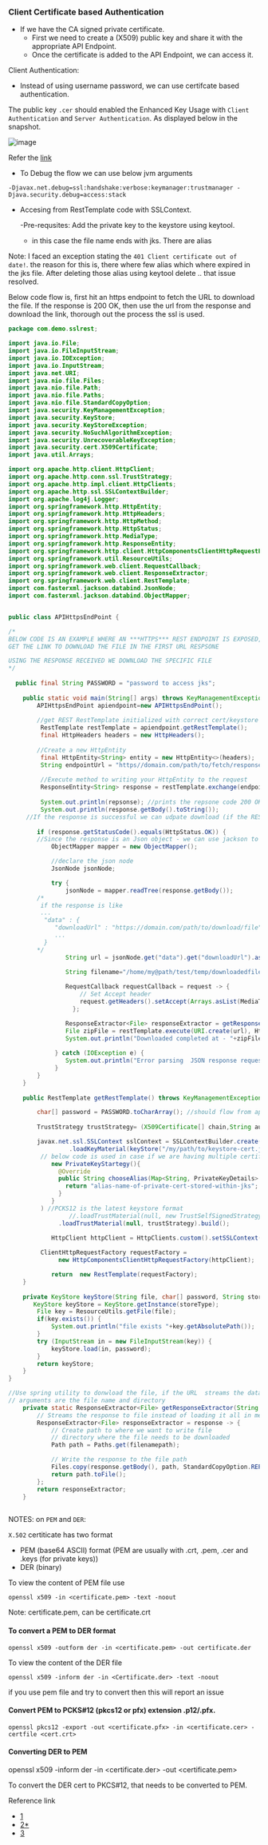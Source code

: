 ### Client Certificate based Authentication
 - If we have the CA signed private certificate.
   - First we need to create a (X509) public key and share it with the appropriate API Endpoint.
   - Once the certificate is added to the API Endpoint, we can access it.


Client Authentication:
 - Instead of using username password, we can use certifcate based authentication.

The public key `.cer` should enabled the Enhanced Key Usage with `Client Authentication` and `Server Authentication`. As displayed below in the snapshot.

![image](https://user-images.githubusercontent.com/6425536/160763303-d11840a5-d9ce-4f24-91e5-1d9316c9bcbb.png)

Refer the [link](https://www.ssl2buy.com/wiki/what-is-the-difference-between-client-and-server-certificates)

- To Debug the flow we can use below jvm arguments
```
-Djavax.net.debug=ssl:handshake:verbose:keymanager:trustmanager -Djava.security.debug=access:stack
```

- Accesing from RestTemplate code with SSLContext.

  -Pre-requsites: Add the private key to the keystore using keytool.
  - in this case the file name ends with jks. There are alias

Note: I faced an exception stating the `401 Client certificate out of date!`.
  the reason for this is, there where few alias which where expired in the jks file. After deleting those alias using keytool delete .. that issue resolved.

Below code flow is, first hit an https endpoint to fetch the URL to download the file.
If the response is 200 OK, then use the url from the response and download the link, thorough out the process the ssl is used.

```java
package com.demo.sslrest;

import java.io.File;
import java.io.FileInputStream;
import java.io.IOException;
import java.io.InputStream;
import java.net.URI;
import java.nio.file.Files;
import java.nio.file.Path;
import java.nio.file.Paths;
import java.nio.file.StandardCopyOption;
import java.security.KeyManagementException;
import java.security.KeyStore;
import java.security.KeyStoreException;
import java.security.NoSuchAlgorithmException;
import java.security.UnrecoverableKeyException;
import java.security.cert.X509Certificate;
import java.util.Arrays;

import org.apache.http.client.HttpClient;
import org.apache.http.conn.ssl.TrustStrategy;
import org.apache.http.impl.client.HttpClients;
import org.apache.http.ssl.SSLContextBuilder;
import org.apache.log4j.Logger;
import org.springframework.http.HttpEntity;
import org.springframework.http.HttpHeaders;
import org.springframework.http.HttpMethod;
import org.springframework.http.HttpStatus;
import org.springframework.http.MediaType;
import org.springframework.http.ResponseEntity;
import org.springframework.http.client.HttpComponentsClientHttpRequestFactory;
import org.springframework.util.ResourceUtils;
import org.springframework.web.client.RequestCallback;
import org.springframework.web.client.ResponseExtractor;
import org.springframework.web.client.RestTemplate;
import com.fasterxml.jackson.databind.JsonNode;
import com.fasterxml.jackson.databind.ObjectMapper;


public class APIHttpsEndPoint {

/*
BELOW CODE IS AN EXAMPLE WHERE AN ***HTTPS*** REST ENDPOINT IS EXPOSED, WHERE WE CAN FIRE A QUERY
GET THE LINK TO DOWNLOAD THE FILE IN THE FIRST URL RESPSONE

USING THE RESPONSE RECEIVED WE DOWNLOAD THE SPECIFIC FILE
*/
 
  public final String PASSWORD = "password to access jks";
  
    public static void main(String[] args) throws KeyManagementException, UnrecoverableKeyException, NoSuchAlgorithmException, KeyStoreException, Exception {
    	APIHttpsEndPoint apiendpoint=new APIHttpsEndPoint();
    	
    	//get REST RestTemplate initialized with correct cert/keystore 
    	 RestTemplate restTemplate = apiendpoint.getRestTemplate();
    	 final HttpHeaders headers = new HttpHeaders();
 
        //Create a new HttpEntity
         final HttpEntity<String> entity = new HttpEntity<>(headers);
         String endpointUrl = "https//domain.com/path/to/fetch/response URL TO DOWNLOADABLE LINK";
    
         //Execute method to writing your HttpEntity to the request
         ResponseEntity<String> response = restTemplate.exchange(endpointUrl, HttpMethod.GET, entity, String.class);
    	
         System.out.println(repsonse); //prints the repsone code 200 OK or 401 Unauthorize error
         System.out.println(response.getBody().toString());
	 //If the response is successful we can udpate download (if the REST endpoint provides downloadable content)
	 
    	if (response.getStatusCode().equals(HttpStatus.OK)) {
	    //Since the response is an Json object - we can use jackson to downlaod the content
            ObjectMapper mapper = new ObjectMapper();

            //declare the json node 
            JsonNode jsonNode;

            try {
                jsonNode = mapper.readTree(response.getBody());
		/*
		 if the response is like 
		 ... 
		  "data" : {
		     "downloadUrl" : "https://domain.com/path/to/download/file",
		     ...
		  }
		*/
                String url = jsonNode.get("data").get("downloadUrl").asText();
   
                String filename="/home/my@path/test/temp/downloadedfile-demo.zip";

                RequestCallback requestCallback = request -> {
                    // Set Accept header
                    request.getHeaders().setAccept(Arrays.asList(MediaType.APPLICATION_OCTET_STREAM, MediaType.ALL));
                  };

                ResponseExtractor<File> responseExtractor = getResponseExtractor(filename);
                File zipFile = restTemplate.execute(URI.create(url), HttpMethod.GET, requestCallback, responseExtractor);
                System.out.println("Downloaded completed at - "+zipFile.toURI());
 
             } catch (IOException e) {
            	System.out.println("Error parsing  JSON response request "+e.getMessage());
             }
        }
    }
    
    public RestTemplate getRestTemplate() throws KeyManagementException, UnrecoverableKeyException, NoSuchAlgorithmException, KeyStoreException, Exception {

        char[] password = PASSWORD.toCharArray(); //should flow from applicaton.properties
        
        TrustStrategy trustStrategy= (X509Certificate[] chain,String authType)->true;

        javax.net.ssl.SSLContext sslContext = SSLContextBuilder.create()
    	         .loadKeyMaterial(keyStore("/my/path/to/keystore-cert.jks", password,"JKS"), password,
		 // below code is used in case if we are having multiple certificate and need specific alias to be used. (expired cert as well)
		    new PrivateKeyStartegy(){
		      @Override
		      public String chooseAlias(Map<String, PrivateKeyDetails> aliases, Socket socket){
		        return "alias-name-of-private-cert-stored-within-jks";
		      }
		    }
		 ) //PCKS12 is the latest keystore format
    	         //.loadTrustMaterial(null, new TrustSelfSignedStrategy()).build();  //use this for self-signed certificate
    		  .loadTrustMaterial(null, trustStrategy).build();

    	    HttpClient httpClient = HttpClients.custom().setSSLContext(sslContext).build();
    
         ClientHttpRequestFactory requestFactory =
              new HttpComponentsClientHttpRequestFactory(httpClient);

    	    return  new RestTemplate(requestFactory);
	}
   
    private KeyStore keyStore(String file, char[] password, String storeType) throws Exception {
       KeyStore keyStore = KeyStore.getInstance(storeType);
        File key = ResourceUtils.getFile(file);
        if(key.exists()) {
        	System.out.println("file exists "+key.getAbsolutePath());
        }
        try (InputStream in = new FileInputStream(key)) {
            keyStore.load(in, password);
        }
        return keyStore;
    }
}

//Use spring utility to donwload the file, if the URL  streams the data in response
// arguments are the file name and directory 
    private static ResponseExtractor<File> getResponseExtractor(String filenamepath) {
		// Streams the response to file instead of loading it all in memory
		ResponseExtractor<File> responseExtractor = response -> {
		    // Create path to where we want to write file
		    // directory where the file needs to be downloaded
		    Path path = Paths.get(filenamepath);

		    // Write the response to the file path
		    Files.copy(response.getBody(), path, StandardCopyOption.REPLACE_EXISTING);
		    return path.toFile();
		};
		return responseExtractor;
	}
   
```

 NOTES: on `PEM` and `DER`:
 

 `X.502` certiticate has two format
  - PEM (base64 ASCII) format (PEM are usually with .crt, .pem, .cer and .keys (for private keys))
  - DER (binary)

To view the content of PEM file use

```
openssl x509 -in <certificate.pem> -text -noout
```
Note: certificate.pem, can be certificate.crt

#### To convert a PEM to DER format
```
openssl x509 -outform der -in <certificate.pem> -out certificate.der
```
To view the content of the DER file
```
openssl x509 -inform der -in <Certificate.der> -text -noout
```
if you use pem file and try to convert then this will report an issue

#### Convert PEM to PCKS#12 (pkcs12  or pfx) extension .p12/.pfx.
```
openssl pkcs12 -export -out <certificate.pfx> -in <certificate.cer> -certfile <cert.crt>
```

#### Converting DER to PEM

openssl x509 -inform der -in <certificate.der> -out <certificate.pem>

To convert the DER cert to PKCS#12, that needs to be converted to PEM.

Reference link 
 - [1](https://dzone.com/articles/extracting-a-private-key-from-java-keystore-jks)
 - [2*](https://www.thesslstore.com/blog/client-authentication-certificate-101-how-to-simplify-access-using-pki-authentication/)
 - [3](https://medium.com/@itzgeoff/using-a-custom-trust-store-with-resttemplate-in-spring-boot-77b18f6a5c39)
